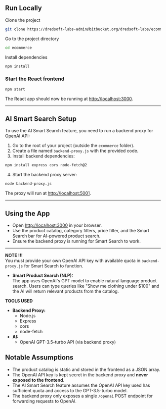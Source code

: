 ## Run Locally

Clone the project

```bash
git clone https://dredsoft-labs-admin@bitbucket.org/dredsoft-labs/ecommerce.git
```

Go to the project directory

```bash
cd ecommerce
```

Install dependencies

```bash
npm install
```

### Start the React frontend

```bash
npm start
```

The React app should now be running at [http://localhost:3000](http://localhost:3000).

---

## AI Smart Search Setup

To use the AI Smart Search feature, you need to run a backend proxy for OpenAI API:

1. Go to the root of your project (outside the `ecommerce` folder).
2. Create a file named `backend-proxy.js` with the provided code.
3. Install backend dependencies:

```bash
npm install express cors node-fetch@2
```

4. Start the backend proxy server:

```bash
node backend-proxy.js
```

The proxy will run at [http://localhost:5001](http://localhost:5001).

---

## Using the App

- Open [http://localhost:3000](http://localhost:3000) in your browser.
- Use the product catalog, category filters, price filter, and the Smart Search bar for AI-powered product search.
- Ensure the backend proxy is running for Smart Search to work.

---

**NOTE !!!**  
You must provide your own OpenAI API key with available quota in `backend-proxy.js` for Smart Search to function.

- **Smart Product Search (NLP):**  
  The app uses OpenAI's GPT model to enable natural language product search. Users can type queries like "Show me clothing under $100" and the AI will return relevant products from the catalog.

**TOOLS USED**
- **Backend Proxy:**  
  - Node.js  
  - Express  
  - cors  
  - node-fetch
- **AI:**  
  - OpenAI GPT-3.5-turbo API (via backend proxy)

## Notable Assumptions

- The product catalog is static and stored in the frontend as a JSON array.
- The OpenAI API key is kept secret in the backend proxy and **never exposed to the frontend**.
- The AI Smart Search feature assumes the OpenAI API key used has sufficient quota and access to the GPT-3.5-turbo model.
- The backend proxy only exposes a single `/openai` POST endpoint for forwarding requests to OpenAI.